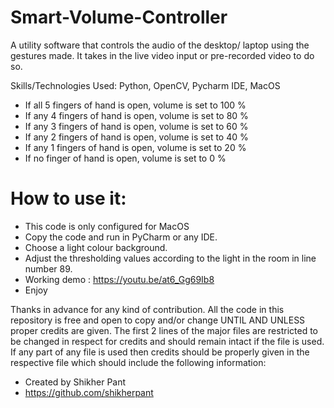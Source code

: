 # Smart-Volume-Controller

A utility software that controls the audio of the desktop/ laptop using the gestures made. It takes in the live video input or pre-recorded video to do so.

Skills/Technologies Used: Python, OpenCV, Pycharm IDE, MacOS 

- If all 5 fingers of hand is open, volume is set to 100 %
- If any 4 fingers of hand is open, volume is set to 80 %
- If any 3 fingers of hand is open, volume is set to 60 %
- If any 2 fingers of hand is open, volume is set to 40 %
- If any 1 fingers of hand is open, volume is set to 20 %
- If no finger of hand is open, volume is set to 0 %

# How to use it:

- This code is only configured for MacOS
- Copy the code and run in PyCharm or any IDE.
- Choose a light colour background.
- Adjust the thresholding values according to the light in the room in line number 89.
- Working demo : https://youtu.be/at6_Gg69Ib8
- Enjoy


Thanks in advance for any kind of contribution. All the code in this repository is free and open to copy and/or change UNTIL AND UNLESS proper credits are given. The first 2 lines of the major files are restricted to be changed in respect for credits and should remain intact if the file is used. If any part of any file is used then credits should be properly given in the respective file which should include the following information: 

- Created by Shikher Pant 
- https://github.com/shikherpant

